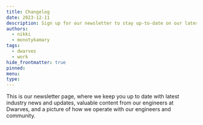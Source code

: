 ```yaml
---
title: Changelog
date: 2023-12-11
description: Sign up for our newsletter to stay up-to-date on our latest news, tips, and updates. We'll deliver valuable content straight to your inbox, keeping you informed and engaged with stuff happening at Dwarves.
authors:
  - nikki
  - monotykamary
tags:
  - dwarves
  - work
hide_frontmatter: true
pinned: 
menu: 
type:
---
```

This is our newsletter page, where we keep you up to date with latest industry news and updates, valuable content from our engineers at Dwarves, and a picture of how we operate with our engineers and community.
